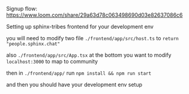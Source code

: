 Signup flow: https://www.loom.com/share/29a63d78c063498690d03e82637086c6

Setting up sphinx-tribes frontend for your development env
 
you will need to modify two file
`./frontend/app/src/host.ts` to `return "people.sphinx.chat"`

also `./frontend/app/src/App.tsx` at the bottom you want to modify `localhost:3000` to map to community

then in `./frontend/app/` run
`npm install && npm run start` 

and then you should have your development env setup
